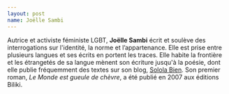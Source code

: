 ```yaml
---
layout: post
name: Joëlle Sambi
---
```

Autrice et activiste féministe LGBT, **Joëlle Sambi** écrit et soulève des interrogations sur l'identité, la norme et l’appartenance. Elle est prise entre plusieurs langues et ses écrits en portent les traces. Elle habite la frontière et les étrangetés de sa langue mènent son écriture jusqu'à la poésie, dont elle publie fréquemment des textes sur son blog, [Solola Bien](https://joellesambi.tumblr.com/). Son premier roman, *Le Monde est gueule de chèvre*, a été publié en 2007 aux éditions Biliki.